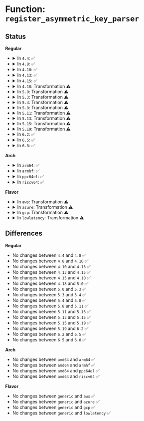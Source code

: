 # Function: <code>register_asymmetric_key_parser</code>

## Status
<b>Regular</b>
<ul>
<li>
<details>
<summary>In <code>4.4</code>: ✅</summary>

```c
int register_asymmetric_key_parser(struct asymmetric_key_parser *parser);
```

**Collision:** Unique Global

**Inline:** No

**Transformation:** False

**Instances:**

```
In crypto/asymmetric_keys/asymmetric_type.c (ffffffff813ac1d0)
Location: crypto/asymmetric_keys/asymmetric_type.c:378
Inline: False
Direct callers:
  - crypto/asymmetric_keys/x509_public_key.c:x509_key_init
```
**Symbols:**

```
ffffffff813ac1d0-ffffffff813ac279: register_asymmetric_key_parser (STB_GLOBAL)
```
</details>
</li>
<li>
<details>
<summary>In <code>4.8</code>: ✅</summary>

```c
int register_asymmetric_key_parser(struct asymmetric_key_parser *parser);
```

**Collision:** Unique Global

**Inline:** No

**Transformation:** False

**Instances:**

```
In crypto/asymmetric_keys/asymmetric_type.c (ffffffff813efe10)
Location: crypto/asymmetric_keys/asymmetric_type.c:470
Inline: False
Direct callers:
  - crypto/asymmetric_keys/x509_public_key.c:x509_key_init
```
**Symbols:**

```
ffffffff813efe10-ffffffff813efeb9: register_asymmetric_key_parser (STB_GLOBAL)
```
</details>
</li>
<li>
<details>
<summary>In <code>4.10</code>: ✅</summary>

```c
int register_asymmetric_key_parser(struct asymmetric_key_parser *parser);
```

**Collision:** Unique Global

**Inline:** No

**Transformation:** False

**Instances:**

```
In crypto/asymmetric_keys/asymmetric_type.c (ffffffff81409690)
Location: crypto/asymmetric_keys/asymmetric_type.c:470
Inline: False
Direct callers:
  - crypto/asymmetric_keys/x509_public_key.c:x509_key_init
```
**Symbols:**

```
ffffffff81409690-ffffffff81409739: register_asymmetric_key_parser (STB_GLOBAL)
```
</details>
</li>
<li>
<details>
<summary>In <code>4.13</code>: ✅</summary>

```c
int register_asymmetric_key_parser(struct asymmetric_key_parser *parser);
```

**Collision:** Unique Global

**Inline:** No

**Transformation:** False

**Instances:**

```
In crypto/asymmetric_keys/asymmetric_type.c (ffffffff81416bb0)
Location: crypto/asymmetric_keys/asymmetric_type.c:556
Inline: False
Direct callers:
  - crypto/asymmetric_keys/x509_public_key.c:x509_key_init
```
**Symbols:**

```
ffffffff81416bb0-ffffffff81416c59: register_asymmetric_key_parser (STB_GLOBAL)
```
</details>
</li>
<li>
<details>
<summary>In <code>4.15</code>: ✅</summary>

```c
int register_asymmetric_key_parser(struct asymmetric_key_parser *parser);
```

**Collision:** Unique Global

**Inline:** No

**Transformation:** False

**Instances:**

```
In crypto/asymmetric_keys/asymmetric_type.c (ffffffff814415e0)
Location: crypto/asymmetric_keys/asymmetric_type.c:558
Inline: False
Direct callers:
  - crypto/asymmetric_keys/x509_public_key.c:x509_key_init
```
**Symbols:**

```
ffffffff814415e0-ffffffff81441689: register_asymmetric_key_parser (STB_GLOBAL)
```
</details>
</li>
<li>
<details>
<summary>In <code>4.18</code>: Transformation ⚠️</summary>

```c
int register_asymmetric_key_parser(struct asymmetric_key_parser *parser);
```

**Collision:** Unique Global

**Inline:** No

**Transformation:** True

**Instances:**

```
In crypto/asymmetric_keys/asymmetric_type.c (0)
Location: crypto/asymmetric_keys/asymmetric_type.c:558
Inline: False
Direct callers:
  - crypto/asymmetric_keys/x509_public_key.c:x509_key_init
```
**Symbols:**

```
ffffffff81474e2d-ffffffff81474e87: register_asymmetric_key_parser.cold.13 (STB_LOCAL)
ffffffff814744e0-ffffffff8147453c: register_asymmetric_key_parser (STB_GLOBAL)
```
</details>
</li>
<li>
<details>
<summary>In <code>5.0</code>: Transformation ⚠️</summary>

```c
int register_asymmetric_key_parser(struct asymmetric_key_parser *parser);
```

**Collision:** Unique Global

**Inline:** No

**Transformation:** True

**Instances:**

```
In crypto/asymmetric_keys/asymmetric_type.c (0)
Location: crypto/asymmetric_keys/asymmetric_type.c:601
Inline: False
Direct callers:
  - crypto/asymmetric_keys/x509_public_key.c:x509_key_init
```
**Symbols:**

```
ffffffff81492a6d-ffffffff81492ac7: register_asymmetric_key_parser.cold.12 (STB_LOCAL)
ffffffff81492120-ffffffff8149217c: register_asymmetric_key_parser (STB_GLOBAL)
```
</details>
</li>
<li>
<details>
<summary>In <code>5.3</code>: Transformation ⚠️</summary>

```c
int register_asymmetric_key_parser(struct asymmetric_key_parser *parser);
```

**Collision:** Unique Global

**Inline:** No

**Transformation:** True

**Instances:**

```
In crypto/asymmetric_keys/asymmetric_type.c (0)
Location: crypto/asymmetric_keys/asymmetric_type.c:597
Inline: False
Direct callers:
  - crypto/asymmetric_keys/x509_public_key.c:x509_key_init
```
**Symbols:**

```
ffffffff814c015d-ffffffff814c01ba: register_asymmetric_key_parser.cold (STB_LOCAL)
ffffffff814bf750-ffffffff814bf7ac: register_asymmetric_key_parser (STB_GLOBAL)
```
</details>
</li>
<li>
<details>
<summary>In <code>5.4</code>: Transformation ⚠️</summary>

```c
int register_asymmetric_key_parser(struct asymmetric_key_parser *parser);
```

**Collision:** Unique Global

**Inline:** No

**Transformation:** True

**Instances:**

```
In crypto/asymmetric_keys/asymmetric_type.c (0)
Location: crypto/asymmetric_keys/asymmetric_type.c:597
Inline: False
Direct callers:
  - crypto/asymmetric_keys/x509_public_key.c:x509_key_init
```
**Symbols:**

```
ffffffff814d8fad-ffffffff814d900a: register_asymmetric_key_parser.cold (STB_LOCAL)
ffffffff814d85a0-ffffffff814d85fc: register_asymmetric_key_parser (STB_GLOBAL)
```
</details>
</li>
<li>
<details>
<summary>In <code>5.8</code>: Transformation ⚠️</summary>

```c
int register_asymmetric_key_parser(struct asymmetric_key_parser *parser);
```

**Collision:** Unique Global

**Inline:** No

**Transformation:** True

**Instances:**

```
In crypto/asymmetric_keys/asymmetric_type.c (0)
Location: crypto/asymmetric_keys/asymmetric_type.c:597
Inline: False
Direct callers:
  - crypto/asymmetric_keys/x509_public_key.c:x509_key_init
```
**Symbols:**

```
ffffffff8153884d-ffffffff815388aa: register_asymmetric_key_parser.cold (STB_LOCAL)
ffffffff81537f00-ffffffff81537f5c: register_asymmetric_key_parser (STB_GLOBAL)
```
</details>
</li>
<li>
<details>
<summary>In <code>5.11</code>: Transformation ⚠️</summary>

```c
int register_asymmetric_key_parser(struct asymmetric_key_parser *parser);
```

**Collision:** Unique Global

**Inline:** No

**Transformation:** True

**Instances:**

```
In crypto/asymmetric_keys/asymmetric_type.c (0)
Location: crypto/asymmetric_keys/asymmetric_type.c:597
Inline: False
Direct callers:
  - crypto/asymmetric_keys/x509_public_key.c:x509_key_init
```
**Symbols:**

```
ffffffff81bf2213-ffffffff81bf2270: register_asymmetric_key_parser.cold (STB_LOCAL)
ffffffff81554d60-ffffffff81554dbc: register_asymmetric_key_parser (STB_GLOBAL)
```
</details>
</li>
<li>
<details>
<summary>In <code>5.13</code>: Transformation ⚠️</summary>

```c
int register_asymmetric_key_parser(struct asymmetric_key_parser *parser);
```

**Collision:** Unique Global

**Inline:** No

**Transformation:** True

**Instances:**

```
In crypto/asymmetric_keys/asymmetric_type.c (0)
Location: crypto/asymmetric_keys/asymmetric_type.c:599
Inline: False
Direct callers:
  - crypto/asymmetric_keys/x509_public_key.c:x509_key_init
```
**Symbols:**

```
ffffffff81be41cb-ffffffff81be4228: register_asymmetric_key_parser.cold (STB_LOCAL)
ffffffff8155d4d0-ffffffff8155d52c: register_asymmetric_key_parser (STB_GLOBAL)
```
</details>
</li>
<li>
<details>
<summary>In <code>5.15</code>: Transformation ⚠️</summary>

```c
int register_asymmetric_key_parser(struct asymmetric_key_parser *parser);
```

**Collision:** Unique Global

**Inline:** No

**Transformation:** True

**Instances:**

```
In crypto/asymmetric_keys/asymmetric_type.c (0)
Location: crypto/asymmetric_keys/asymmetric_type.c:599
Inline: False
Direct callers:
  - crypto/asymmetric_keys/x509_public_key.c:x509_key_init
```
**Symbols:**

```
ffffffff81cd7958-ffffffff81cd79b5: register_asymmetric_key_parser.cold (STB_LOCAL)
ffffffff815be7f0-ffffffff815be84c: register_asymmetric_key_parser (STB_GLOBAL)
```
</details>
</li>
<li>
<details>
<summary>In <code>5.19</code>: Transformation ⚠️</summary>

```c
int register_asymmetric_key_parser(struct asymmetric_key_parser *parser);
```

**Collision:** Unique Global

**Inline:** No

**Transformation:** True

**Instances:**

```
In crypto/asymmetric_keys/asymmetric_type.c (0)
Location: crypto/asymmetric_keys/asymmetric_type.c:630
Inline: False
Direct callers:
  - crypto/asymmetric_keys/x509_public_key.c:x509_key_init
```
**Symbols:**

```
ffffffff81e8aba0-ffffffff81e8ac02: register_asymmetric_key_parser.cold (STB_LOCAL)
ffffffff81668770-ffffffff816687cc: register_asymmetric_key_parser (STB_GLOBAL)
```
</details>
</li>
<li>
<details>
<summary>In <code>6.2</code>: ✅</summary>

```c
int register_asymmetric_key_parser(struct asymmetric_key_parser *parser);
```

**Collision:** Unique Global

**Inline:** No

**Transformation:** False

**Instances:**

```
In crypto/asymmetric_keys/asymmetric_type.c (ffffffff81722ee0)
Location: crypto/asymmetric_keys/asymmetric_type.c:630
Inline: False
Direct callers:
  - crypto/asymmetric_keys/x509_public_key.c:x509_key_init
```
**Symbols:**

```
ffffffff81722ee0-ffffffff81722f91: register_asymmetric_key_parser (STB_GLOBAL)
```
</details>
</li>
<li>
<details>
<summary>In <code>6.5</code>: ✅</summary>

```c
int register_asymmetric_key_parser(struct asymmetric_key_parser *parser);
```

**Collision:** Unique Global

**Inline:** No

**Transformation:** False

**Instances:**

```
In crypto/asymmetric_keys/asymmetric_type.c (ffffffff8175f250)
Location: crypto/asymmetric_keys/asymmetric_type.c:629
Inline: False
Direct callers:
  - crypto/asymmetric_keys/x509_public_key.c:x509_key_init
```
**Symbols:**

```
ffffffff8175f250-ffffffff8175f301: register_asymmetric_key_parser (STB_GLOBAL)
```
</details>
</li>
<li>
<details>
<summary>In <code>6.8</code>: ✅</summary>

```c
int register_asymmetric_key_parser(struct asymmetric_key_parser *parser);
```

**Collision:** Unique Global

**Inline:** No

**Transformation:** False

**Instances:**

```
In crypto/asymmetric_keys/asymmetric_type.c (ffffffff817a0a40)
Location: crypto/asymmetric_keys/asymmetric_type.c:629
Inline: False
Direct callers:
  - crypto/asymmetric_keys/x509_public_key.c:x509_key_init
```
**Symbols:**

```
ffffffff817a0a40-ffffffff817a0af1: register_asymmetric_key_parser (STB_GLOBAL)
```
</details>
</li>
</ul>
<b>Arch</b>
<ul>
<li>
<details>
<summary>In <code>arm64</code>: ✅</summary>

```c
int register_asymmetric_key_parser(struct asymmetric_key_parser *parser);
```

**Collision:** Unique Global

**Inline:** No

**Transformation:** False

**Instances:**

```
In crypto/asymmetric_keys/asymmetric_type.c (ffff8000105d4468)
Location: crypto/asymmetric_keys/asymmetric_type.c:597
Inline: False
Direct callers:
  - crypto/asymmetric_keys/x509_public_key.c:x509_key_init
```
**Symbols:**

```
ffff8000105d4468-ffff8000105d452c: register_asymmetric_key_parser (STB_GLOBAL)
```
</details>
</li>
<li>
<details>
<summary>In <code>armhf</code>: ✅</summary>

```c
int register_asymmetric_key_parser(struct asymmetric_key_parser *parser);
```

**Collision:** Unique Global

**Inline:** No

**Transformation:** False

**Instances:**

```
In crypto/asymmetric_keys/asymmetric_type.c (c0781f10)
Location: crypto/asymmetric_keys/asymmetric_type.c:597
Inline: False
Direct callers:
  - crypto/asymmetric_keys/x509_public_key.c:x509_key_init
```
**Symbols:**

```
c0781f10-c0781fc4: register_asymmetric_key_parser (STB_GLOBAL)
```
</details>
</li>
<li>
<details>
<summary>In <code>ppc64el</code>: ✅</summary>

```c
int register_asymmetric_key_parser(struct asymmetric_key_parser *parser);
```

**Collision:** Unique Global

**Inline:** No

**Transformation:** False

**Instances:**

```
In crypto/asymmetric_keys/asymmetric_type.c (c000000000761be0)
Location: crypto/asymmetric_keys/asymmetric_type.c:597
Inline: False
Direct callers:
  - crypto/asymmetric_keys/x509_public_key.c:x509_key_init
```
**Symbols:**

```
c000000000761be0-c000000000761ea8: register_asymmetric_key_parser (STB_GLOBAL)
```
</details>
</li>
<li>
<details>
<summary>In <code>riscv64</code>: ✅</summary>

```c
int register_asymmetric_key_parser(struct asymmetric_key_parser *parser);
```

**Collision:** Unique Global

**Inline:** No

**Transformation:** False

**Instances:**

```
In crypto/asymmetric_keys/asymmetric_type.c (ffffffe0004189c0)
Location: crypto/asymmetric_keys/asymmetric_type.c:597
Inline: False
Direct callers:
  - crypto/asymmetric_keys/x509_public_key.c:x509_key_init
```
**Symbols:**

```
ffffffe0004189c0-ffffffe000418a84: register_asymmetric_key_parser (STB_GLOBAL)
```
</details>
</li>
</ul>
<b>Flavor</b>
<ul>
<li>
<details>
<summary>In <code>aws</code>: Transformation ⚠️</summary>

```c
int register_asymmetric_key_parser(struct asymmetric_key_parser *parser);
```

**Collision:** Unique Global

**Inline:** No

**Transformation:** True

**Instances:**

```
In crypto/asymmetric_keys/asymmetric_type.c (0)
Location: crypto/asymmetric_keys/asymmetric_type.c:597
Inline: False
Direct callers:
  - crypto/asymmetric_keys/x509_public_key.c:x509_key_init
```
**Symbols:**

```
ffffffff814d158d-ffffffff814d15ea: register_asymmetric_key_parser.cold (STB_LOCAL)
ffffffff814d0b80-ffffffff814d0bdc: register_asymmetric_key_parser (STB_GLOBAL)
```
</details>
</li>
<li>
<details>
<summary>In <code>azure</code>: Transformation ⚠️</summary>

```c
int register_asymmetric_key_parser(struct asymmetric_key_parser *parser);
```

**Collision:** Unique Global

**Inline:** No

**Transformation:** True

**Instances:**

```
In crypto/asymmetric_keys/asymmetric_type.c (0)
Location: crypto/asymmetric_keys/asymmetric_type.c:597
Inline: False
Direct callers:
  - crypto/asymmetric_keys/x509_public_key.c:x509_key_init
```
**Symbols:**

```
ffffffff814c1fad-ffffffff814c200a: register_asymmetric_key_parser.cold (STB_LOCAL)
ffffffff814c15a0-ffffffff814c15fc: register_asymmetric_key_parser (STB_GLOBAL)
```
</details>
</li>
<li>
<details>
<summary>In <code>gcp</code>: Transformation ⚠️</summary>

```c
int register_asymmetric_key_parser(struct asymmetric_key_parser *parser);
```

**Collision:** Unique Global

**Inline:** No

**Transformation:** True

**Instances:**

```
In crypto/asymmetric_keys/asymmetric_type.c (0)
Location: crypto/asymmetric_keys/asymmetric_type.c:597
Inline: False
Direct callers:
  - crypto/asymmetric_keys/x509_public_key.c:x509_key_init
```
**Symbols:**

```
ffffffff814cd61d-ffffffff814cd67a: register_asymmetric_key_parser.cold (STB_LOCAL)
ffffffff814ccc10-ffffffff814ccc6c: register_asymmetric_key_parser (STB_GLOBAL)
```
</details>
</li>
<li>
<details>
<summary>In <code>lowlatency</code>: Transformation ⚠️</summary>

```c
int register_asymmetric_key_parser(struct asymmetric_key_parser *parser);
```

**Collision:** Unique Global

**Inline:** No

**Transformation:** True

**Instances:**

```
In crypto/asymmetric_keys/asymmetric_type.c (0)
Location: crypto/asymmetric_keys/asymmetric_type.c:597
Inline: False
Direct callers:
  - crypto/asymmetric_keys/x509_public_key.c:x509_key_init
```
**Symbols:**

```
ffffffff814e60ed-ffffffff814e614a: register_asymmetric_key_parser.cold (STB_LOCAL)
ffffffff814e56e0-ffffffff814e573c: register_asymmetric_key_parser (STB_GLOBAL)
```
</details>
</li>
</ul>

## Differences
<b>Regular</b>
<ul>
<li>
No changes between <code>4.4</code> and <code>4.8</code> ✅
</li>
<li>
No changes between <code>4.8</code> and <code>4.10</code> ✅
</li>
<li>
No changes between <code>4.10</code> and <code>4.13</code> ✅
</li>
<li>
No changes between <code>4.13</code> and <code>4.15</code> ✅
</li>
<li>
No changes between <code>4.15</code> and <code>4.18</code> ✅
</li>
<li>
No changes between <code>4.18</code> and <code>5.0</code> ✅
</li>
<li>
No changes between <code>5.0</code> and <code>5.3</code> ✅
</li>
<li>
No changes between <code>5.3</code> and <code>5.4</code> ✅
</li>
<li>
No changes between <code>5.4</code> and <code>5.8</code> ✅
</li>
<li>
No changes between <code>5.8</code> and <code>5.11</code> ✅
</li>
<li>
No changes between <code>5.11</code> and <code>5.13</code> ✅
</li>
<li>
No changes between <code>5.13</code> and <code>5.15</code> ✅
</li>
<li>
No changes between <code>5.15</code> and <code>5.19</code> ✅
</li>
<li>
No changes between <code>5.19</code> and <code>6.2</code> ✅
</li>
<li>
No changes between <code>6.2</code> and <code>6.5</code> ✅
</li>
<li>
No changes between <code>6.5</code> and <code>6.8</code> ✅
</li>
</ul>
<b>Arch</b>
<ul>
<li>
No changes between <code>amd64</code> and <code>arm64</code> ✅
</li>
<li>
No changes between <code>amd64</code> and <code>armhf</code> ✅
</li>
<li>
No changes between <code>amd64</code> and <code>ppc64el</code> ✅
</li>
<li>
No changes between <code>amd64</code> and <code>riscv64</code> ✅
</li>
</ul>
<b>Flavor</b>
<ul>
<li>
No changes between <code>generic</code> and <code>aws</code> ✅
</li>
<li>
No changes between <code>generic</code> and <code>azure</code> ✅
</li>
<li>
No changes between <code>generic</code> and <code>gcp</code> ✅
</li>
<li>
No changes between <code>generic</code> and <code>lowlatency</code> ✅
</li>
</ul>
